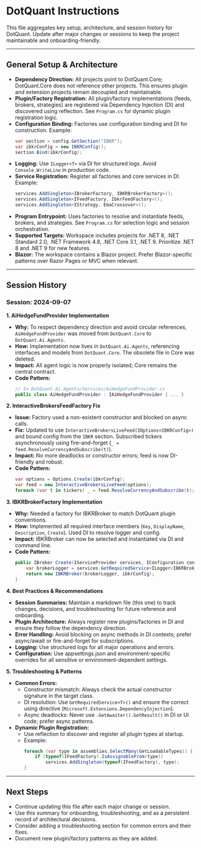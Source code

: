 # DotQuant Instructions

This file aggregates key setup, architecture, and session history for DotQuant. Update after major changes or sessions to keep the project maintainable and onboarding-friendly.

---

## General Setup & Architecture

- **Dependency Direction:** All projects point to DotQuant.Core; DotQuant.Core does not reference other projects. This ensures plugin and extension projects remain decoupled and maintainable.
- **Plugin/Factory Registration:** All plugin/factory implementations (feeds, brokers, strategies) are registered via Dependency Injection (DI) and discovered using reflection. See `Program.cs` for dynamic plugin registration logic.
- **Configuration Binding:** Factories use configuration binding and DI for construction. Example:
  ```csharp
  var section = config.GetSection("IBKR");
  var ibkrConfig = new IBKRConfig();
  section.Bind(ibkrConfig);
  ```
- **Logging:** Use `ILogger<T>` via DI for structured logs. Avoid `Console.WriteLine` in production code.
- **Service Registration:** Register all factories and core services in DI. Example:
  ```csharp
  services.AddSingleton<IBrokerFactory, IBKRBrokerFactory>();
  services.AddSingleton<IFeedFactory, IbkrFeedFactory>();
  services.AddSingleton<IStrategy, EmaCrossover>();
  ```
- **Program Entrypoint:** Uses factories to resolve and instantiate feeds, brokers, and strategies. See `Program.cs` for selection logic and session orchestration.
- **Supported Targets:** Workspace includes projects for .NET 8, .NET Standard 2.0, .NET Framework 4.8, .NET Core 3.1, .NET 9. Prioritize .NET 8 and .NET 9 for new features.
- **Blazor:** The workspace contains a Blazor project. Prefer Blazor-specific patterns over Razor Pages or MVC when relevant.

---

## Session History

### Session: 2024-09-07

**1. AiHedgeFundProvider Implementation**
- **Why:** To respect dependency direction and avoid circular references, `AiHedgeFundProvider` was moved from `DotQuant.Core` to `DotQuant.Ai.Agents`.
- **How:** Implementation now lives in `DotQuant.Ai.Agents`, referencing interfaces and models from `DotQuant.Core`. The obsolete file in Core was deleted.
- **Impact:** All agent logic is now properly isolated; Core remains the central contract.
- **Code Pattern:**
  ```csharp
  // In DotQuant.Ai.Agents/Services/AiHedgeFundProvider.cs
  public class AiHedgeFundProvider : IAiHedgeFundProvider { ... }
  ```

**2. InteractiveBrokersFeedFactory Fix**
- **Issue:** Factory used a non-existent constructor and blocked on async calls.
- **Fix:** Updated to use `InteractiveBrokersLiveFeed(IOptions<IBKRConfig>)` and bound config from the `IBKR` section. Subscribed tickers asynchronously using fire-and-forget (`_ = feed.ResolveCurrencyAndSubscribe(t)`).
- **Impact:** No more deadlocks or constructor errors; feed is now DI-friendly and robust.
- **Code Pattern:**
  ```csharp
  var options = Options.Create(ibkrConfig);
  var feed = new InteractiveBrokersLiveFeed(options);
  foreach (var t in tickers) _ = feed.ResolveCurrencyAndSubscribe(t);
  ```

**3. IBKRBrokerFactory Implementation**
- **Why:** Needed a factory for IBKRBroker to match DotQuant plugin conventions.
- **How:** Implemented all required interface members (`Key`, `DisplayName`, `Description`, `Create`). Used DI to resolve logger and config.
- **Impact:** IBKRBroker can now be selected and instantiated via DI and command line.
- **Code Pattern:**
  ```csharp
  public IBroker Create(IServiceProvider services, IConfiguration config, ILogger logger) {
      var brokerLogger = services.GetRequiredService<ILogger<IBKRBroker>>();
      return new IBKRBroker(brokerLogger, ibkrConfig);
  }
  ```

**4. Best Practices & Recommendations**
- **Session Summaries:** Maintain a markdown file (this one) to track changes, decisions, and troubleshooting for future reference and onboarding.
- **Plugin Architecture:** Always register new plugins/factories in DI and ensure they follow the dependency direction.
- **Error Handling:** Avoid blocking on async methods in DI contexts; prefer async/await or fire-and-forget for subscriptions.
- **Logging:** Use structured logs for all major operations and errors.
- **Configuration:** Use appsettings.json and environment-specific overrides for all sensitive or environment-dependent settings.

**5. Troubleshooting & Patterns**
- **Common Errors:**
  - Constructor mismatch: Always check the actual constructor signature in the target class.
  - DI resolution: Use `GetRequiredService<T>()` and ensure the correct using directive (`Microsoft.Extensions.DependencyInjection`).
  - Async deadlocks: Never use `.GetAwaiter().GetResult()` in DI or UI code; prefer async patterns.
- **Dynamic Plugin Registration:**
  - Use reflection to discover and register all plugin types at startup.
  - Example:
    ```csharp
    foreach (var type in assemblies.SelectMany(GetLoadableTypes)) {
        if (typeof(IFeedFactory).IsAssignableFrom(type))
            services.AddSingleton(typeof(IFeedFactory), type);
    }
    ```

---

## Next Steps
- Continue updating this file after each major change or session.
- Use this summary for onboarding, troubleshooting, and as a persistent record of architectural decisions.
- Consider adding a troubleshooting section for common errors and their fixes.
- Document new plugin/factory patterns as they are added.
